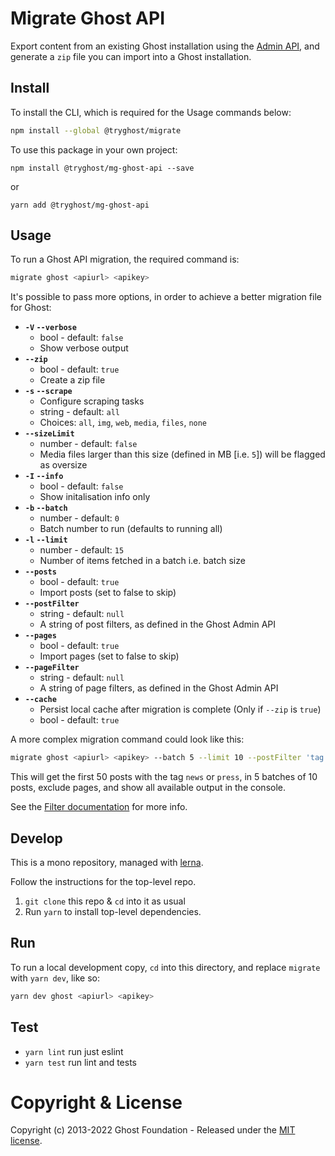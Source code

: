 # Migrate Ghost API

Export content from an existing Ghost installation using the [Admin API](https://ghost.org/docs/api/v2/admin/), and generate a `zip` file you can import into a Ghost installation.


## Install

To install the CLI, which is required for the Usage commands below:

```sh
npm install --global @tryghost/migrate
```

To use this package in your own project:

`npm install @tryghost/mg-ghost-api --save`

or

`yarn add @tryghost/mg-ghost-api`


## Usage

To run a Ghost API migration, the required command is:

```sh
migrate ghost <apiurl> <apikey>
```

It's possible to pass more options, in order to achieve a better migration file for Ghost:

- **`-V` `--verbose`**
    - bool - default: `false`
    - Show verbose output
- **`--zip`**
    - bool - default: `true`
    - Create a zip file
- **`-s` `--scrape`** 
    - Configure scraping tasks
    - string - default: `all` 
    - Choices: `all`, `img`, `web`, `media`, `files`, `none`
- **`--sizeLimit`**
    - number - default: `false`
    - Media files larger than this size (defined in MB [i.e. `5`]) will be flagged as oversize
- **`-I` `--info`**
    - bool - default: `false`
    - Show initalisation info only
- **`-b` `--batch`**
    - number - default: `0`
    - Batch number to run (defaults to running all)
- **`-l` `--limit`**
    - number - default: `15`
    - Number of items fetched in a batch i.e. batch size
- **`--posts`**
    - bool - default: `true`
    - Import posts (set to false to skip)
- **`--postFilter`**
    - string - default: `null`
    - A string of post filters, as defined in the Ghost Admin API
- **`--pages`**
    - bool - default: `true`
    - Import pages (set to false to skip)
- **`--pageFilter`**
    - string - default: `null`
    - A string of page filters, as defined in the Ghost Admin API
- **`--cache`** 
    - Persist local cache after migration is complete (Only if `--zip` is `true`)
    - bool - default: `true`

A more complex migration command could look like this:

```sh
migrate ghost <apiurl> <apikey> --batch 5 --limit 10 --postFilter 'tag:[news, press]' --pages false --verbose
```

This will get the first 50 posts with the tag `news` or `press`, in 5 batches of 10 posts, exclude pages, and show all available output in the console.

See the [Filter documentation](https://ghost.org/docs/content-api/#filtering) for more info.


## Develop

This is a mono repository, managed with [lerna](https://lerna.js.org).

Follow the instructions for the top-level repo.
1. `git clone` this repo & `cd` into it as usual
2. Run `yarn` to install top-level dependencies.


## Run

To run a local development copy, `cd` into this directory, and replace `migrate` with `yarn dev`, like so:

```sh
yarn dev ghost <apiurl> <apikey>
```


## Test

- `yarn lint` run just eslint
- `yarn test` run lint and tests


# Copyright & License

Copyright (c) 2013-2022 Ghost Foundation - Released under the [MIT license](LICENSE).
